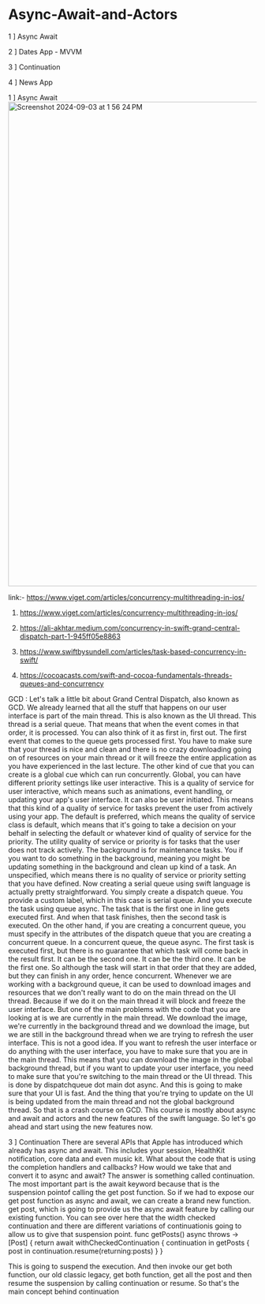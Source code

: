 # Async-Await-and-Actors
1 ] Async Await

2 ] Dates App - MVVM

3 ] Continuation

4 ] News App


1 ] Async Await
<img width="982" alt="Screenshot 2024-09-03 at 1 56 24 PM" src="https://github.com/user-attachments/assets/c7dfadab-478e-4e9f-870f-1ed7630a1c9e">

link:- https://www.viget.com/articles/concurrency-multithreading-in-ios/
1) https://www.viget.com/articles/concurrency-multithreading-in-ios/

2) https://ali-akhtar.medium.com/concurrency-in-swift-grand-central-dispatch-part-1-945ff05e8863

3) https://www.swiftbysundell.com/articles/task-based-concurrency-in-swift/

4) https://cocoacasts.com/swift-and-cocoa-fundamentals-threads-queues-and-concurrency

GCD :
Let's talk a little bit about Grand Central Dispatch, also known as GCD.
We already learned that all the stuff that happens on our user interface is part of the main thread.
This is also known as the UI thread.
This thread is a serial queue.
That means that when the event comes in that order, it is processed.
You can also think of it as first in, first out.
The first event that comes to the queue gets processed first.
You have to make sure that your thread is nice and clean and there is no crazy downloading going on
of resources on your main thread or it will freeze the entire application as you have experienced in
the last lecture.
The other kind of cue that you can create is a global cue which can run concurrently.
Global, you can have different priority settings like user interactive.
This is a quality of service for user interactive, which means such as animations, event handling,
or updating your app's user interface.
It can also be user initiated.
This means that this kind of a quality of service for tasks prevent the user from actively using your
app.
The default is preferred, which means the quality of service class is default, which means that it's
going to take a decision on your behalf in selecting the default or whatever kind of quality of service
for the priority.
The utility quality of service or priority is for tasks that the user does not track actively.
The background is for maintenance tasks.
You if you want to do something in the background, meaning you might be updating something in the background
and clean up kind of a task.
An unspecified, which means there is no quality of service or priority setting that you have defined.
Now creating a serial queue using swift language is actually pretty straightforward.
You simply create a dispatch queue.
You provide a custom label, which in this case is serial queue.
And you execute the task using queue async.
The task that is the first one in line gets executed first.
And when that task finishes, then the second task is executed.
On the other hand, if you are creating a concurrent queue, you must specify in the attributes of the
dispatch queue that you are creating a concurrent queue.
In a concurrent queue, the queue async.
The first task is executed first, but there is no guarantee that which task will come back in the result
first.
It can be the second one.
It can be the third one.
It can be the first one.
So although the task will start in that order that they are added, but they can finish in any order,
hence concurrent.
Whenever we are working with a background queue, it can be used to download images and resources that
we don't really want to do on the main thread on the UI thread.
Because if we do it on the main thread it will block and freeze the user interface.
But one of the main problems with the code that you are looking at is we are currently in the main thread.
We download the image, we're currently in the background thread and we download the image, but we
are still in the background thread when we are trying to refresh the user interface.
This is not a good idea.
If you want to refresh the user interface or do anything with the user interface, you have to make
sure that you are in the main thread.
This means that you can download the image in the global background thread, but if you want to update
your user interface, you need to make sure that you're switching to the main thread or the UI thread.
This is done by dispatchqueue dot main dot async.
And this is going to make sure that your UI is fast.
And the thing that you're trying to update on the UI is being updated from the main thread and not the
global background thread.
So that is a crash course on GCD.
This course is mostly about async and await and actors and the new features of the swift language.
So let's go ahead and start using the new features now.

3 ] Continuation
There are several APIs that Apple has introduced which already has async and await.
This includes your session, HealthKit notification, core data and even music kit.
What about the code that is using the completion handlers and callbacks?
How would we take that and convert it to async and await?
The answer is something called continuation.
The most important part is the await keyword because that is the suspension pointof calling the get post function.
So if we had to expose our get post function as async and await, we can create a brand new function.
get post, which is going to provide us the async await feature by calling our existing function.
You can see over here that the width checked continuation and there are different variations of continuationis going to allow us to give that suspension point.
func getPosts() async throws -> [Post] {
return await withCheckedContinuation { continuation in 
getPosts { post in 
continuation.resume(returning:posts)
}
}

This is going to suspend the execution.
And then invoke our get both function, our old classic legacy, get both function, get all the post
and then resume the suspension by calling continuation or resume.
So that's the main concept behind continuation


















